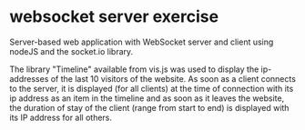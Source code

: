 # websocket server exercise

Server-based web application with WebSocket server and client using nodeJS and the socket.io library.

The library "Timeline" available from vis.js was used to display the ip-addresses of the last 10 visitors of the website. As soon as a client connects to the server, it is displayed (for all clients) at the time of connection with its ip address as an item in the timeline and as soon as it leaves the website, the duration of stay of the client (range from start to end) is displayed with its IP address for all others.